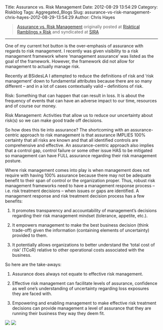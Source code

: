 Title: Assurance vs. Risk Management
Date: 2012-08-29 13:54:29
Category: Riskblog
Tags: Aggregated_Blogs
Slug: assurance-vs-risk-management-chris-hayes-2012-08-29-13:54:29
Author: Chris Hayes

>[Assurance vs. Risk Management](http://risktical.com/2012/08/29/assurance-vs-risk-management/) originally posted at [Risktical Ramblings » Risk](http://risktical.com) and syndicated at [SIRA](http://societyinforisk.org)
***
One of my current hot button is the over-emphasis of assurance with regards to risk management. I recently was given visibility to a risk management framework where ‘management assurance’ was listed as the goal of the framework. However, the framework did not allow for management to actually manage risk.

Recently at BSidesLA I attempted to reduce the definitions of risk and ‘risk management’ down to fundamental attributes because there are so many different – and in a lot of cases contextually valid – definitions of risk.

Risk: Something that can happen that can result in loss. It is about the frequency of events that can have an adverse impact to our time, resources and of course our money.

Risk Management: Activities that allow us to reduce our uncertainty about risk(s) so we can make good trade off decisions.

So how does this tie into assurance? The shortcoming with an assurance-centric approach to risk management is that assurance IMPLIES 100% certainty that all risks are known and that all identified controls are comprehensive and effective. An assurance-centric approach also implies that a control gap, control failure or some other issue HAS to be mitigated so management can have FULL assurance regarding their risk management posture.

Where risk management comes into play is when management does not require with having 100% assurance because there may not be adequate benefit to their span of control or the organization proper. Thus, robust risk management frameworks need to have a management response process – i.e. risk treatment decisions – when issues or gaps are identified. A management response and risk treatment decision process has a few benefits:

1. It promotes transparency and accountability of management’s decisions regarding their risk management mindset (tolerance, appetite, etc.).

2. It empowers management to make the best business decision (think trade-off) given the information (containing elements of uncertainty) provided to them.

3. It potentially allows organizations to better understand the ‘total cost of risk’ (TCoR) relative to other operational costs associated with the business.

So here are the take-aways:

1. Assurance does always not equate to effective risk management.

2. Effective risk management can facilitate levels of assurance, confidence as well one’s understanding of uncertainty regarding loss exposures they are faced with.

3. Empowering and enabling management to make effective risk treatment decisions can provide management a level of assurance that they are running their business they way they deem fit.

[![](http://feeds.wordpress.com/1.0/comments/risktical.wordpress.com/421/)](http://feeds.wordpress.com/1.0/gocomments/risktical.wordpress.com/421/) ![](http://stats.wordpress.com/b.gif?host=risktical.com&blog=4314091&post=421&subd=risktical&ref=&feed=1)



